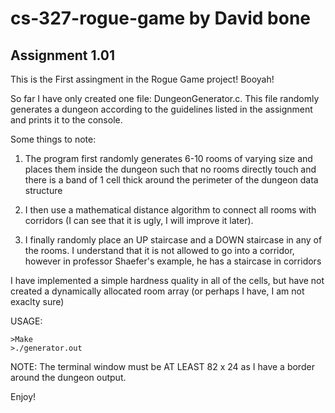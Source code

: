 # cs-327-rogue-game by David bone
## Assignment 1.01

This is the First assingment in the Rogue Game project! Booyah!

So far I have only created one file: DungeonGenerator.c. This file randomly generates a dungeon according to the guidelines listed in the assignment and prints it to the console.

Some things to note:
   1. The program first randomly generates 6-10 rooms of varying size and places them inside the dungeon such that no rooms directly touch and there is a band of 1 cell thick around the perimeter of the dungeon data structure

   2. I then use a mathematical distance algorithm to connect all rooms with corridors (I can see that it is ugly, I will improve it later).

   3. I finally randomly place an UP staircase and a DOWN staircase in any of the rooms. I understand that it is not allowed to go into a corridor, however in professor Shaefer's example, he has a staircase in corridors

I have implemented a simple hardness quality in all of the cells, but have not created a dynamically allocated room array (or perhaps I have, I am not exaclty sure)

USAGE:

    >Make
    >./generator.out

NOTE: The terminal window must be AT LEAST 82 x 24 as I have a border around the dungeon output.

Enjoy!
